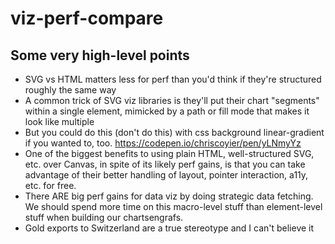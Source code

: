 # viz-perf-compare

## Some very high-level points
- SVG vs HTML matters less for perf than you'd think if they're structured roughly the same way
- A common trick of SVG viz libraries is they'll put their chart "segments" within a single element, mimicked by a path or fill mode that makes it look like multiple
- But you could do this (don't do this) with css background linear-gradient if you wanted to, too. https://codepen.io/chriscoyier/pen/yLNmyYz
- One of the biggest benefits to using plain HTML, well-structured SVG, etc. over Canvas, in spite of its likely perf gains, is that you can take advantage of their better handling of layout, pointer interaction, a11y, etc. for free.
- There ARE big perf gains for data viz by doing strategic data fetching. We should spend more time on this macro-level stuff than element-level stuff when building our chartsengrafs.
- Gold exports to Switzerland are a true stereotype and I can't believe it
